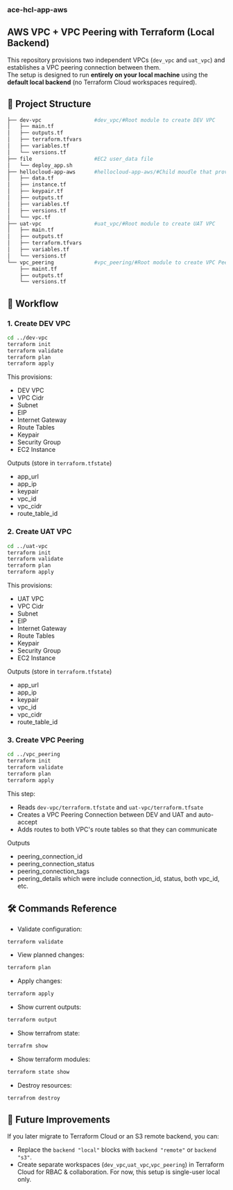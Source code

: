 ### ace-hcl-app-aws



## AWS VPC + VPC Peering with Terraform (Local Backend)
This repository provisions two independent VPCs (`dev_vpc` and `uat_vpc`) and establishes a VPC peering connection between them.  
The setup is designed to run **entirely on your local machine** using the **default local backend** (no Terraform Cloud workspaces required).

## 📂 Project Structure
```bash
├── dev-vpc                 #dev_vpc/#Root module to create DEV VPC
│   ├── main.tf
│   ├── outputs.tf
│   ├── terraform.tfvars
│   ├── variables.tf
│   └── versions.tf
├── file                    #EC2 user_data file
│   └── deploy_app.sh
├── hellocloud-app-aws      #hellocloud-app-aws/#Child moudle that provisions a VPC, subnets, Keypair, SGs, EC2, etc.
│   ├── data.tf
│   ├── instance.tf
│   ├── keypair.tf
│   ├── outputs.tf
│   ├── variables.tf
│   ├── versions.tf
│   └── vpc.tf
├── uat-vpc                 #uat_vpc/#Root module to create UAT VPC
│   ├── main.tf
│   ├── outputs.tf
│   ├── terraform.tfvars
│   ├── variables.tf
│   └── versions.tf
└── vpc_peering             #vpc_peering/#Root module to create VPC Peering between DEV and UAT
    ├── maint.tf
    ├── outputs.tf
    └── versions.tf
```

## 🚀 Workflow

### 1. Create DEV VPC
```bash
cd ../dev-vpc
terraform init
terraform validate
terraform plan
terraform apply
```
This provisions:
- DEV VPC
- VPC Cidr
- Subnet
- EIP
- Internet Gateway
- Route Tables
- Keypair
- Security Group
- EC2 Instance

Outputs (store in ```terraform.tfstate```)
- app_url
- app_ip
- keypair
- vpc_id
- vpc_cidr
- route_table_id

### 2. Create UAT VPC
```bash
cd ../uat-vpc
terraform init
terraform validate
terraform plan
terraform apply
```
This provisions:
- UAT VPC
- VPC Cidr
- Subnet
- EIP
- Internet Gateway
- Route Tables
- Keypair
- Security Group
- EC2 Instance

Outputs (store in ```terraform.tfstate```)
- app_url
- app_ip
- keypair
- vpc_id
- vpc_cidr
- route_table_id

### 3. Create VPC Peering
```bash
cd ../vpc_peering
terraform init
terraform validate
terraform plan
terraform apply
```
This step:
- Reads ```dev-vpc/terraform.tfstate``` and ```uat-vpc/terraform.tfsate```
- Creates a VPC Peering Connection between DEV and UAT and auto-accept
- Adds routes to both VPC's route tables so that they can communicate

Outputs
- peering_connection_id
- peering_connection_status
- peering_connection_tags
- peering_details which were include connection_id, status, both vpc_id, etc.

## 🛠 Commands Reference
- Validate configuration:
```bash
terraform validate
```
- View planned changes:
```bash
terraform plan
```
- Apply changes:
```bash
terraform apply
```
- Show current outputs:
```bash
terraform output
```
- Show terrafrom state:
```bash
terrafrm show
```
- Show terraform modules:
```bash
terraform state show
```
- Destroy resources:
```bash
terrafrom destroy
```

## 📌 Future Improvements

If you later migrate to Terraform Cloud or an S3 remote backend, you can:
- Replace the ```backend "local"``` blocks with ```backend "remote"``` or ```backend "s3"```.
- Create separate workspaces (```dev_vpc```,```uat_vpc```,```vpc_peering```) in Terraform Cloud for RBAC & collaboration.
For now, this setup is single-user local only.



